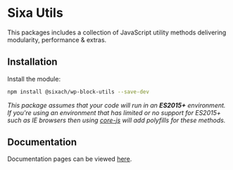 # Sixa Utils

This packages includes a collection of JavaScript utility methods delivering modularity, performance & extras.

## Installation

Install the module:

```bash
npm install @sixach/wp-block-utils --save-dev
```

_This package assumes that your code will run in an **ES2015+** environment. If you're using an environment that has limited or no support for ES2015+ such as IE browsers then using [core-js](https://github.com/zloirock/core-js) will add polyfills for these methods._

## Documentation

Documentation pages can be viewed [here](https://sixach.github.io/wp-block-utils).